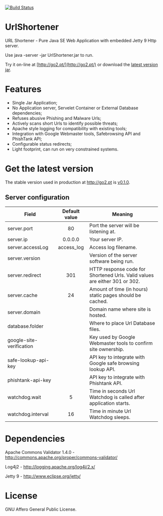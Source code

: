 [![Build Status](https://travis-ci.org/vilaca/UrlShortener.svg?branch=dev-abuse)](https://travis-ci.org/vilaca/UrlShortener)


UrlShortener
============

URL Shortener - Pure Java SE Web Application with embedded Jetty 9 Http server.

Use java -server -jar UrlShortener.jar to run.

Try it on-line at [http://go2.pt/](http://go2.pt/) or download the [latest version jar](http://vilaca.eu/Download/UrlShortener.jar).


Features
========

- Single Jar Application;
- No Application server, Servelet Container or External Database dependencies;
- Refuses abusive Phishing and Malware Urls;
- Actively scans short Urls to identify possible threats;
- Apache style logging for compatibility with existing tools;
- Integration with Google Webmaster tools, Safebrowsing API and PhishTank API;
- Configurable status redirects;
- Light footprint, can run on very constrained systems.


Get the latest version
======================

The stable version used in production at http://go2.pt is [v0.1.0](https://github.com/vilaca/UrlShortener/releases/tag/v0.1.0).


Server configuration
--------------------

| Field | Default value | Meaning |
|-------|:-------------:|---------|
| server.port | 80 | Port the server will be listening at. |
| server.ip | 0.0.0.0 | Your server IP. |
| server.accessLog | access_log | Access log filename. |
| server.version |  | Version of the server software being run. |
| server.redirect | 301 | HTTP response code for Shortened Urls. Valid values are either 301 or 302. |
| server.cache | 24 | Amount of time (in hours) static pages should be cached. |
| server.domain | | Domain name where site is hosted. |
| database.folder |  | Where to place Url Database files. |
| google-site-verification | | Key used by Google Webmaster tools to confirm site ownership. |
| safe-lookup-api-key | | API key to integrate with Google safe browsing lookup API. |
| phishtank-api-key | | API key to integrate with Phishtank API. |
| watchdog.wait | 5 | Time in seconds Url Watchdog is called after application starts. |
| watchdog.interval | 16 | Time in minute Url Watchdog sleeps. |

Dependencies
============

Apache Commons Validator 1.4.0 - http://commons.apache.org/proper/commons-validator/

Log4j2 - http://logging.apache.org/log4j/2.x/

Jetty 9 - http://www.eclipse.org/jetty/

License
=======

GNU Affero General Public License.

